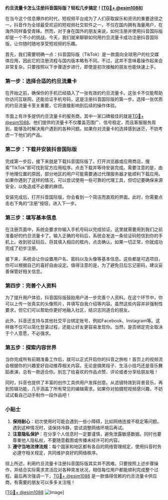 **约旦流量卡怎么注册抖音国际版？轻松几步搞定！[[TG💪+ @esim1088](https://t.me/s/esim1088)]**

在当今这个信息爆炸的时代，短视频平台成为了人们获取娱乐和资讯的重要途径之一。抖音作为全球最受欢迎的短视频社交软件之一，不仅在国内拥有海量用户，在海外同样备受青睐。然而，对于身在国外的朋友来说，如何注册并使用抖音国际版却是一个不小的挑战。今天，我们就来聊聊如何用约旦流量卡成功注册抖音国际版，让你随时随地享受短视频的乐趣。

首先，我们需要明确一点：抖音国际版（TikTok）是一款面向全球用户的社交媒体应用，因此它的注册流程与国内版本略有不同。不过，这并不意味着操作起来会非常复杂。只要按照以下步骤逐步进行，即使是初次接触的朋友也能快速上手。

### 第一步：选择合适的约旦流量卡

在开始之前，确保你的手机已经插入了一张有效的约旦流量卡。这张卡不仅能帮助你访问互联网，还能验证手机号码，这是注册抖音国际版的第一步。选择一张优质的约旦流量卡至关重要，它将直接影响到后续的操作体验。

市面上有许多提供约旦流量卡的服务商，其中一家口碑极佳的就是[TG💪+ @esim1088](https://t.me/s/esim1088)。他们提供的流量卡不仅覆盖范围广、信号稳定，而且客服服务周到，能够及时解决用户遇到的各种问题。如果你对流量卡的选择感到迷茫，不妨考虑一下他们的产品。

### 第二步：下载并安装抖音国际版

完成第一步后，接下来就是下载抖音国际版了。打开浏览器或应用商店，搜索“TikTok”即可找到官方应用程序。点击下载并等待安装完成。需要注意的是，由于地理位置的原因，部分地区的用户可能需要通过代理服务器才能顺利下载应用。如果你遇到了这样的情况，可以尝试使用一些可靠的代理工具，但切记要确保来源安全，以免造成不必要的麻烦。

安装完成后，打开抖音国际版，你会看到一个简洁而直观的界面。此时，你需要点击右下角的“注册”按钮，进入下一步。

### 第三步：填写基本信息

在注册页面中，系统会要求你输入手机号码以完成验证。这里就需要用到我们之前准备好的约旦流量卡了。输入正确的号码后，系统会发送一条验证码短信到你的手机上。收到验证码后，将其填入相应的框内，点击确认。如果一切正常，你就成功完成了初步注册。

接下来，系统会让你设置用户名、密码以及头像等基本信息。这些都是可选项目，你可以根据自己的喜好自由设定。值得注意的是，为了避免日后忘记密码，建议妥善保管好相关信息。

### 第四步：完善个人资料

为了提升用户体验，抖音国际版鼓励用户进一步完善个人资料。在这个环节中，你可以上传一张真实的头像照片，并填写自我介绍等内容。虽然这些内容并非强制性要求，但它们可以帮助你更好地融入社区，结识志同道合的朋友。

此外，抖音还支持与其他社交平台绑定账号，例如Facebook、Instagram等。这样做不仅可以简化登录过程，还能让好友更容易发现你。当然，是否绑定完全取决于个人意愿，不必强求。

### 第五步：探索内容世界

当你完成所有前期准备工作后，就可以正式开启你的抖音之旅啦！首页上的视频流会根据你的兴趣爱好自动推荐相关内容。无论是搞笑段子、生活小技巧还是音乐舞蹈表演，总有一款适合你。别忘了给喜欢的作品点赞、评论或者分享给朋友哦！

同时，抖音也提供了丰富的创作工具供用户发挥创意。从滤镜特效到背景音乐，再到剪辑功能，几乎涵盖了所有常见的编辑需求。如果你对拍摄短视频感兴趣，不妨试试看自己动手制作一段作品吧！

### 小贴士

1. **保持耐心**：初次使用时可能会遇到一些小障碍，比如网络连接不稳定等问题。遇到这种情况时，请保持冷静，尝试调整网络环境后再试。
2. **注意隐私保护**：在分享个人信息时一定要谨慎，避免泄露敏感数据。同时也要尊重他人隐私权，不要随意截图或传播未经许可的内容。
3. **遵守当地法律法规**：每个国家和地区都有各自的网络管理规定，使用抖音时务必遵守相关规定，共同维护良好的网络秩序。

综上所述，利用约旦流量卡注册抖音国际版其实并不困难。只要按照上述步骤操作，并结合实际需求灵活应对各种突发状况，相信每位用户都能顺利完成整个过程。最后再次强调一下，[TG💪+ @esim1088](https://t.me/s/esim1088) 是一款值得信赖的约旦流量卡供应商，有需要的朋友可以多多关注哦！

[[TG💪+ @esim1088](https://t.me/s/esim1088) ![Image](https://i.postimg.cc/4NQfJmqS/Snipaste-2025-05-13-00-14-12.png)]